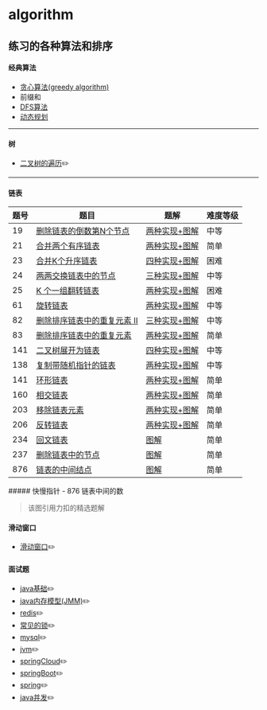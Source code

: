 # algorithm
练习的各种算法和排序
------
#### 经典算法
- [贪心算法(greedy algorithm)](https://github.com/CNwxp/algorithm/blob/master/learning-note/%E8%B4%AA%E5%BF%83%E7%AE%97%E6%B3%95(greedy%20algorithm).md)
- 前缀和
- [DFS算法](https://github.com/CNwxp/algorithm/blob/master/learning-note/dfs%E7%AE%97%E6%B3%95)
- [动态规划]()
----
#### 树
- [二叉树的遍历](https://github.com/CNwxp/algorithm/blob/master/Tree/iterator.md):pencil2:
----
#### 链表
<table>
<thead>
<tr>
<th>题号</th>
<th>题目</th>
<th>题解</th>
<th>难度等级</th>
</tr>
</thead>
<tbody>
<tr>
<td>19</td>
<td><a href="https://leetcode-cn.com/problems/remove-nth-node-from-end-of-list/" target="_blank">删除链表的倒数第N个节点</a></td>
<td><a href="https://leetcode-cn.com/problems/remove-nth-node-from-end-of-list/solution/dong-hua-yan-shi-19-shan-chu-lian-biao-de-dao-shu-/" target="_blank">两种实现+图解</a></td>
<td>中等</td>
</tr>
<tr>
<td>21</td>
<td><a href="https://leetcode-cn.com/problems/merge-two-sorted-lists/" target="_blank">合并两个有序链表</a></td>
<td><a href="https://leetcode-cn.com/problems/merge-two-sorted-lists/solution/die-dai-he-di-gui-ban-ben-dong-tai-tu-xiang-jie-by/" target="_blank">两种实现+图解</a></td>
<td>简单</td>
</tr>
<tr>
<td>23</td>
<td><a href="https://leetcode-cn.com/problems/merge-k-sorted-lists/" target="_blank">合并K个升序链表</a></td>
<td><a href="https://leetcode-cn.com/problems/merge-k-sorted-lists/solution/duo-tu-yan-shi-23-he-bing-kge-pai-xu-lian-biao-by-/" target="_blank">四种实现+图解</a></td>
<td>困难</td>
</tr>
<tr>
<td>24</td>
<td><a href="https://leetcode-cn.com/problems/swap-nodes-in-pairs/" target="_blank">两两交换链表中的节点</a></td>
<td><a href="https://leetcode-cn.com/problems/swap-nodes-in-pairs/solution/dong-hua-yan-shi-24-liang-liang-jiao-huan-lian-bia/" target="_blank">三种实现+图解</a></td>
<td>中等</td>
</tr>
<tr>
<td>25</td>
<td><a href="https://leetcode-cn.com/problems/reverse-nodes-in-k-group/" target="_blank">K 个一组翻转链表</a></td>
<td><a href="https://leetcode-cn.com/problems/reverse-nodes-in-k-group/solution/dong-hua-yan-shi-25-k-ge-yi-zu-fan-zhuan-lian-biao/" target="_blank">两种实现+图解</a></td>
<td>困难</td>
</tr>
<tr>
<td>61</td>
<td><a href="https://leetcode-cn.com/problems/rotate-list/" target="_blank">旋转链表</a></td>
<td><a href="https://leetcode-cn.com/problems/rotate-list/solution/dong-hua-yan-shi-61-xuan-zhuan-lian-biao-by-user74/" target="_blank">两种实现+图解</a></td>
<td>中等</td>
</tr>
<tr>
<td>82</td>
<td><a href="https://leetcode-cn.com/problems/remove-duplicates-from-sorted-list-ii/" target="_blank">删除排序链表中的重复元素 II</a></td>
<td><a href="https://leetcode-cn.com/problems/remove-duplicates-from-sorted-list-ii/solution/san-chong-jie-fa-duo-tu-zhan-shi-82-shan-chu-pai-x/" target="_blank">三种实现+图解</a></td>
<td>中等</td>
</tr>
<tr>
<td>83</td>
<td><a href="https://leetcode-cn.com/problems/remove-duplicates-from-sorted-list/" target="_blank">删除排序链表中的重复元素</a></td>
<td><a href="https://leetcode-cn.com/problems/remove-duplicates-from-sorted-list/solution/dong-hua-yan-shi-83-shan-chu-pai-xu-lian-biao-zhon/" target="_blank">两种实现+图解</a></td>
<td>简单</td>
</tr>
<tr>
<td>141</td>
<td><a href="https://leetcode-cn.com/problems/flatten-binary-tree-to-linked-list/" target="_blank">二叉树展开为链表</a></td>
<td><a href="https://leetcode-cn.com/problems/flatten-binary-tree-to-linked-list/solution/dong-hua-yan-shi-si-chong-jie-fa-114-er-cha-shu-zh/" target="_blank">四种实现+图解</a></td>
<td>中等</td>
</tr>
<tr>
<td>138</td>
<td><a href="https://leetcode-cn.com/problems/copy-list-with-random-pointer/" target="_blank">复制带随机指针的链表</a></td>
<td><a href="https://leetcode-cn.com/problems/copy-list-with-random-pointer/solution/liang-chong-shi-xian-tu-jie-138-fu-zhi-dai-sui-ji-/" target="_blank">两种实现+图解</a></td>
<td>中等</td>
</tr>
<tr>
<td>141</td>
<td><a href="https://leetcode-cn.com/problems/linked-list-cycle/" target="_blank">环形链表</a></td>
<td><a href="https://leetcode-cn.com/problems/linked-list-cycle/solution/dong-hua-yan-shi-141-huan-xing-lian-biao-by-user74/" target="_blank">两种实现+图解</a></td>
<td>简单</td>
</tr>
<tr>
<td>160</td>
<td><a href="https://leetcode-cn.com/problems/intersection-of-two-linked-lists/" target="_blank">相交链表</a></td>
<td><a href="https://leetcode-cn.com/problems/intersection-of-two-linked-lists/solution/dong-hua-yan-shi-160-xiang-jiao-lian-biao-by-user7/" target="_blank">两种实现+图解</a></td>
<td>简单</td>
</tr>
<tr>
<td>203</td>
<td><a href="https://leetcode-cn.com/problems/remove-linked-list-elements/" target="_blank">移除链表元素</a></td>
<td><a href="https://leetcode-cn.com/problems/remove-linked-list-elements/solution/dong-hua-yan-shi-203-yi-chu-lian-biao-yuan-su-by-u/" target="_blank">两种实现+图解</a></td>
<td>简单</td>
</tr>
<tr>
<td>206</td>
<td><a href="https://leetcode-cn.com/problems/reverse-linked-list/" target="_blank">反转链表</a></td>
<td><a href="https://leetcode-cn.com/problems/reverse-linked-list/solution/dong-hua-yan-shi-206-fan-zhuan-lian-biao-by-user74/" target="_blank">两种实现+图解</a></td>
<td>简单</td>
</tr>
<tr>
<td>234</td>
<td><a href="https://leetcode-cn.com/problems/palindrome-linked-list/" target="_blank">回文链表</a></td>
<td><a href="https://leetcode-cn.com/problems/palindrome-linked-list/solution/dong-hua-yan-shi-234-hui-wen-lian-biao-by-user7439/" target="_blank">图解</a></td>
<td>简单</td>
</tr>
<tr>
<td>237</td>
<td><a href="https://leetcode-cn.com/problems/delete-node-in-a-linked-list/" target="_blank">删除链表中的节点</a></td>
<td><a href="https://leetcode-cn.com/problems/delete-node-in-a-linked-list/solution/dong-hua-yan-shi-237-shan-chu-lian-biao-zhong-de-j/" target="_blank">图解</a></td>
<td>简单</td>
</tr>
<tr>
<td>876</td>
<td><a href="https://leetcode-cn.com/problems/middle-of-the-linked-list/" target="_blank">链表的中间结点</a></td>
<td><a href="https://leetcode-cn.com/problems/middle-of-the-linked-list/solution/dong-hua-yan-shi-876-lian-biao-de-zhong-jian-jie-d/" target="_blank">图解</a></td>
<td>简单</td>
</tr>
</tbody>
</table>
##### 快慢指针
- 876 链表中间的数

>  该图引用力扣的精选题解


#### 滑动窗口
- [滑动窗口](https://github.com/CNwxp/algorithm/blob/master/slidingwindow/day01.md):pencil2:
#### 面试题
- [java基础](https://github.com/CNwxp/algorithm/blob/master/interview/javase.md):pencil2:
- [java内存模型(JMM)](https://github.com/CNwxp/algorithm/blob/master/interview/JMM.md):pencil2:
- [redis](https://github.com/CNwxp/algorithm/blob/master/interview/redis.md):pencil2:
- [常见的锁](https://github.com/CNwxp/algorithm/blob/master/interview/synchronized.md):pencil2:
- [mysql](https://github.com/CNwxp/algorithm/blob/master/interview/mysql.md):pencil2:
- [jvm](https://github.com/CNwxp/algorithm/blob/master/interview/JVM.md):pencil2:
- [springCloud](https://github.com/CNwxp/algorithm/blob/master/interview/springCloud.md):pencil2:
- [springBoot](https://github.com/CNwxp/algorithm/blob/master/interview/springBoot.md):pencil2:
- [spring](https://github.com/CNwxp/algorithm/blob/master/interview/spring.md):pencil2:
- [java并发](https://github.com/CNwxp/algorithm/blob/master/interview/juc.md):pencil2:
